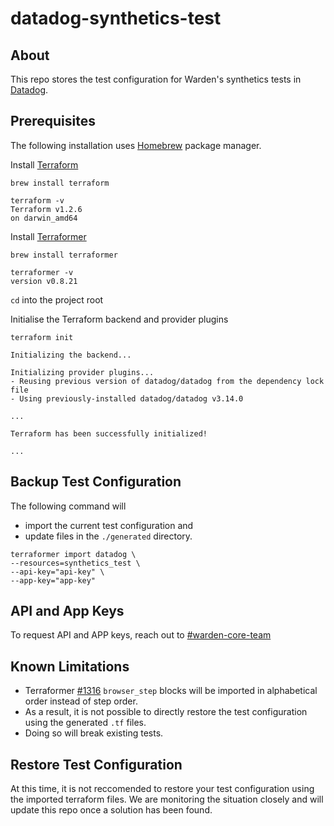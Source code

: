 # datadog-synthetics-test

## About
This repo stores the test configuration for Warden's synthetics tests in [Datadog](https://app.datadoghq.com/synthetics/tests).
## Prerequisites

The following installation uses [Homebrew](https://brew.sh/) package manager.

Install [Terraform](https://www.terraform.io/)
```
brew install terraform

terraform -v
Terraform v1.2.6
on darwin_amd64
```

Install [Terraformer](https://github.com/GoogleCloudPlatform/terraformer)
```
brew install terraformer

terraformer -v
version v0.8.21
```
`cd` into the project root 

Initialise the Terraform backend and provider plugins
```
terraform init
```
```
Initializing the backend...

Initializing provider plugins...
- Reusing previous version of datadog/datadog from the dependency lock file
- Using previously-installed datadog/datadog v3.14.0

...

Terraform has been successfully initialized!

...

```

## Backup Test Configuration
The following command will 
- import the current test configuration and 
- update files in the `./generated` directory.  
```
terraformer import datadog \
--resources=synthetics_test \
--api-key="api-key" \
--app-key="app-key"
```
## API and App Keys
To request API and APP keys, reach out to  [#warden-core-team](https://horangiteam.slack.com/archives/C01KGMQC9J4)
## Known Limitations
- Terraformer [#1316](https://github.com/GoogleCloudPlatform/terraformer/issues/1316) `browser_step` blocks will be imported in alphabetical order instead of step order. 
- As a result, it is not possible to directly restore the test configuration using the generated `.tf` files.
- Doing so will break existing tests.

## Restore Test Configuration
At this time, it is not reccomended to restore your test configuration using the imported terraform files. We are monitoring the situation closely and will update this repo once a solution has been found.

